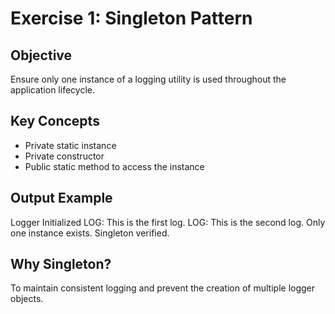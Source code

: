 # Exercise 1: Singleton Pattern

## Objective
Ensure only one instance of a logging utility is used throughout the application lifecycle.

## Key Concepts
- Private static instance
- Private constructor
- Public static method to access the instance

## Output Example
Logger Initialized
LOG: This is the first log.
LOG: This is the second log.
Only one instance exists. Singleton verified.


## Why Singleton?
To maintain consistent logging and prevent the creation of multiple logger objects.

